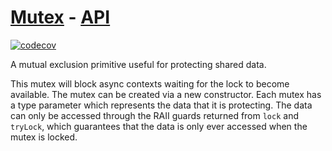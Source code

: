 # [Mutex](https://tscommon.github.io/monorepo/primitives/async/mutex) - [API](https://tscommon.github.io/monorepo/api/mutex/class/Mutex)

[![codecov](https://codecov.io/gh/tscommon/monorepo/graph/badge.svg?token=I222OQNV9L)](https://codecov.io/gh/tscommon/monorepo)

A mutual exclusion primitive useful for protecting shared data.

This mutex will block async contexts waiting for the lock to become available. The mutex can be created via a new constructor. Each mutex has a type parameter which represents the data that it is protecting. The data can only be accessed through the RAII guards returned from `lock` and `tryLock`, which guarantees that the data is only ever accessed when the mutex is locked.
